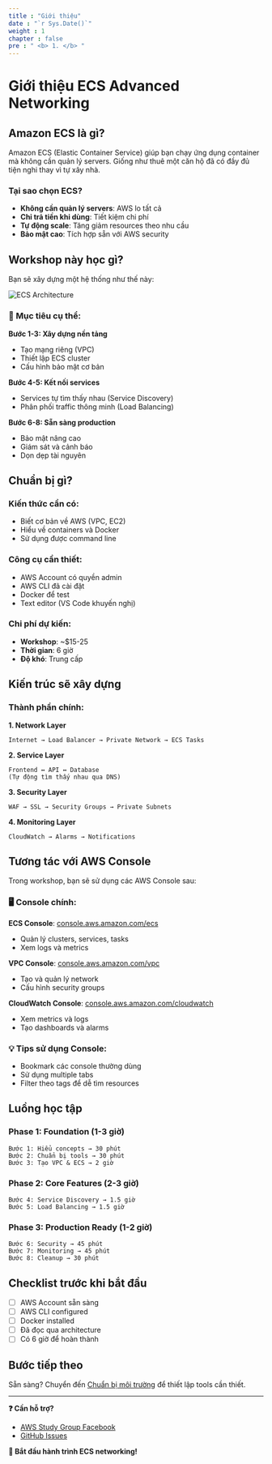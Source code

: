 ```yaml
---
title : "Giới thiệu"
date : "`r Sys.Date()`"
weight : 1
chapter : false
pre : " <b> 1. </b> "
---
```


# Giới thiệu ECS Advanced Networking

## Amazon ECS là gì?

Amazon ECS (Elastic Container Service) giúp bạn chạy ứng dụng container mà không cần quản lý servers. Giống như thuê một căn hộ đã có đầy đủ tiện nghi thay vì tự xây nhà.

### Tại sao chọn ECS?
- **Không cần quản lý servers**: AWS lo tất cả
- **Chỉ trả tiền khi dùng**: Tiết kiệm chi phí
- **Tự động scale**: Tăng giảm resources theo nhu cầu
- **Bảo mật cao**: Tích hợp sẵn với AWS security

## Workshop này học gì?

Bạn sẽ xây dựng một hệ thống như thế này:

![ECS Architecture](/images/ecs-architecture.png)

### 🎯 Mục tiêu cụ thể:

**Bước 1-3: Xây dựng nền tảng**
- Tạo mạng riêng (VPC) 
- Thiết lập ECS cluster
- Cấu hình bảo mật cơ bản

**Bước 4-5: Kết nối services**
- Services tự tìm thấy nhau (Service Discovery)
- Phân phối traffic thông minh (Load Balancing)

**Bước 6-8: Sẵn sàng production**
- Bảo mật nâng cao
- Giám sát và cảnh báo
- Dọn dẹp tài nguyên

## Chuẩn bị gì?

### Kiến thức cần có:
- Biết cơ bản về AWS (VPC, EC2)
- Hiểu về containers và Docker
- Sử dụng được command line

### Công cụ cần thiết:
- AWS Account có quyền admin
- AWS CLI đã cài đặt
- Docker để test
- Text editor (VS Code khuyến nghị)

### Chi phí dự kiến:
- **Workshop**: ~$15-25 
- **Thời gian**: 6 giờ
- **Độ khó**: Trung cấp

## Kiến trúc sẽ xây dựng

### Thành phần chính:

**1. Network Layer**
```
Internet → Load Balancer → Private Network → ECS Tasks
```

**2. Service Layer**
```
Frontend ↔ API ↔ Database
(Tự động tìm thấy nhau qua DNS)
```

**3. Security Layer**
```
WAF → SSL → Security Groups → Private Subnets
```

**4. Monitoring Layer**
```
CloudWatch → Alarms → Notifications
```

## Tương tác với AWS Console

Trong workshop, bạn sẽ sử dụng các AWS Console sau:

### 🖥️ Console chính:

**ECS Console**: [console.aws.amazon.com/ecs](https://console.aws.amazon.com/ecs/)
- Quản lý clusters, services, tasks
- Xem logs và metrics

**VPC Console**: [console.aws.amazon.com/vpc](https://console.aws.amazon.com/vpc/)
- Tạo và quản lý network
- Cấu hình security groups

**CloudWatch Console**: [console.aws.amazon.com/cloudwatch](https://console.aws.amazon.com/cloudwatch/)
- Xem metrics và logs
- Tạo dashboards và alarms

### 💡 Tips sử dụng Console:
- Bookmark các console thường dùng
- Sử dụng multiple tabs
- Filter theo tags để dễ tìm resources

## Luồng học tập

### Phase 1: Foundation (1-3 giờ)
```
Bước 1: Hiểu concepts → 30 phút
Bước 2: Chuẩn bị tools → 30 phút  
Bước 3: Tạo VPC & ECS → 2 giờ
```

### Phase 2: Core Features (2-3 giờ)
```
Bước 4: Service Discovery → 1.5 giờ
Bước 5: Load Balancing → 1.5 giờ
```

### Phase 3: Production Ready (1-2 giờ)
```
Bước 6: Security → 45 phút
Bước 7: Monitoring → 45 phút
Bước 8: Cleanup → 30 phút
```

## Checklist trước khi bắt đầu

- [ ] AWS Account sẵn sàng
- [ ] AWS CLI configured
- [ ] Docker installed
- [ ] Đã đọc qua architecture
- [ ] Có 6 giờ để hoàn thành

## Bước tiếp theo

Sẵn sàng? Chuyển đến [Chuẩn bị môi trường](../2-prerequisites/) để thiết lập tools cần thiết.

---

**❓ Cần hỗ trợ?**
- [AWS Study Group Facebook](https://www.facebook.com/groups/awsstudygroupfcj/)
- [GitHub Issues](https://github.com/Binh2423/ECS_Advanced_Networking_Workshop/issues)

**🚀 Bắt đầu hành trình ECS networking!**
